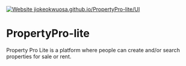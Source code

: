 [![Website jiokeokwuosa.github.io/PropertyPro-lite/UI](https://img.shields.io/website-up-down-green-red/https/jiokeokwuosa.github.io/PropertyPro-lite/UI.svg)](https://jiokeokwuosa.github.io/PropertyPro-Lite/UI/)
# PropertyPro-lite
Property Pro Lite is a platform where people can create and/or search properties for sale or rent.
